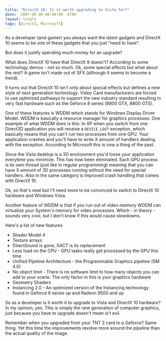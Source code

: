 ```yaml
---
title: "DirectX 10: Is it worth upgrading to Vista for?"
date:  2007-08-06 00:00:00 -0700
layout: single
tags: [DirectX, Microsoft]
---
```


As a developer (and gamer) you always want the latest gadgets and DirectX 10 seems to be one of these gadgets that you just "need to have".

But does it justify spending much money for an upgrade?

What does DirectX 10 have that DirectX 9 doesn't? According to some technology demos - not so much. Ok, some special effects but what about the rest? A game isn't made out of SFX (although it seems to become a trend).

It turns out that DirectX 10 isn't only about special effects but defines a new style of next generation technology. Video Card manufacturers are forced to use optimized pathways to support the new industry standard resulting in very fast hardware such as the Geforce 8 series (8800 GTX, 8800 GTS).

One of these features is WDDM which stands for Windows Display Driver Model. WDDM is basically a resource manager for graphics processes. One example of what WDDM does is this: In XP when you switch from one Direct3D application you will receive a `DEVICE_LOST` exception, which basically means that you can't run two processes from one GPU. Your application crashes and you'll have to write X amount of handlers dealing with the exception. According to Microsoft this is now a thing of the past.

Since the Vista desktop is a 3D environment you'd loose your application everytime you minimize. This has now been eliminated. Each GPU process is its own thread (just like in regular programming) meaning that you can have X amount of 3D processes running without the need for special handlers.
Also in the same category is improved crash handling that comes with DirectX 10.

Ok, so that's neat but I'll need more to be convinced to switch to DirectX 10 hardware and Windows Vista.

Another feature of WDDM is that if you run out of video memory WDDM can virtualize your System's memory for video processes. Which - in theory - sounds very cool, but I don't know if this would cause slowdowns.

Here's a list of new features

* Shader Model 4
* Texture arrays
* DirectSound is gone, XACT is its replacement
* Less load on the CPU - GPU tasks really get processed by the GPU this time
* Unified Pipeline Architecture - the Programmable Graphics pipeline (SM 4.0)
* No object limit - There is no software limit to how many objects you can add to your scene. The only factor in this is your graphics hardware
* Geometry Shaders
* Instancing 2.0 - An optimized version of the Instancing technology found in Geforce 6 series up and Radeon 9500 and up

So as a developer is it worth it to upgrade to Vista and DirectX 10 hardware? In my opinion, yes. This is simply the new generation of computer graphics, just because you have to upgrade doesn't mean is't evil.

Remember when you upgraded from your TNT 2 card to a Geforce? Same thing. Yet this time the improvements revolve more around the pipeline than the actual quality of the image.
